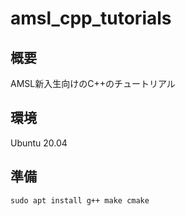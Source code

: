 # amsl_cpp_tutorials

## 概要
AMSL新入生向けのC++のチュートリアル

## 環境
Ubuntu 20.04

## 準備
```
sudo apt install g++ make cmake
```
